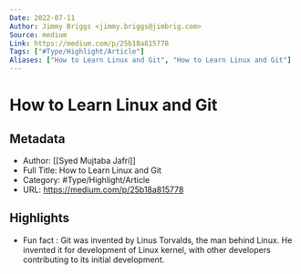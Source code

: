 ```yaml
---
Date: 2022-07-11
Author: Jimmy Briggs <jimmy.briggs@jimbrig.com>
Source: medium
Link: https://medium.com/p/25b18a815778
Tags: ["#Type/Highlight/Article"]
Aliases: ["How to Learn Linux and Git", "How to Learn Linux and Git"]
---
```

# How to Learn Linux and Git

## Metadata
- Author: [[Syed Mujtaba Jafri]]
- Full Title: How to Learn Linux and Git
- Category: #Type/Highlight/Article
- URL: https://medium.com/p/25b18a815778

## Highlights
- Fun fact : Git was invented by Linus Torvalds, the man behind Linux. He invented it for development of Linux kernel, with other developers contributing to its initial development.

